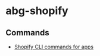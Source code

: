 # abg-shopify

## Commands

- [Shopify CLI commands for apps](https://shopify.dev/docs/apps/tools/cli/commands)
